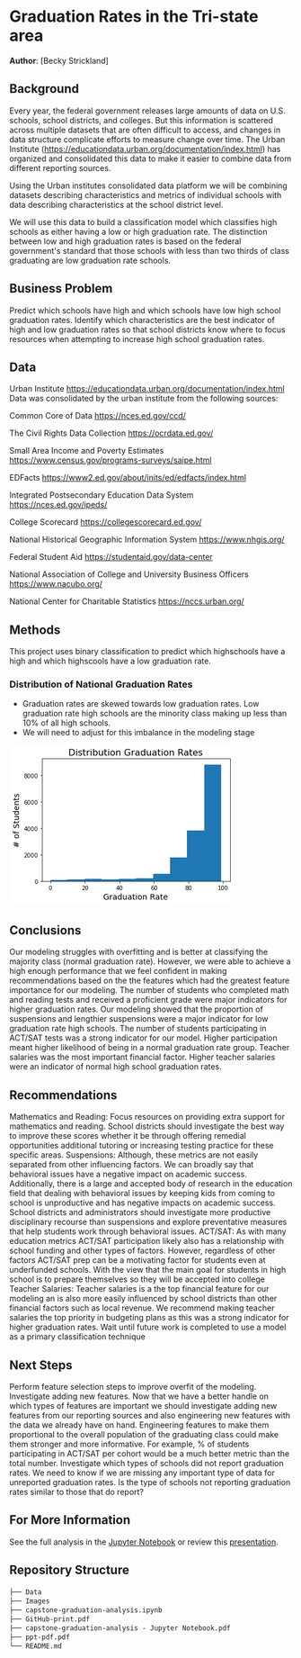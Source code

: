 # Graduation Rates in the Tri-state area

**Author**: [Becky Strickland]

## Background

Every year, the federal government releases large amounts of data on U.S. schools, school districts, and colleges. But this information is scattered across multiple datasets that are often difficult to access, and changes in data structure complicate efforts to measure change over time. The Urban Institute (https://educationdata.urban.org/documentation/index.html) has organized and consolidated this data to make it easier to combine data from different reporting sources.

Using the Urban institutes consolidated data platform we will be combining datasets describing characteristics and metrics of individual schools with data describing characteristics at the school district level.

We will use this data to build a classification model which classifies high schools as either having a low or high graduation rate. The distinction between low and high graduation rates is based on the federal government's standard that those schools with less than two thirds of class graduating are low graduation rate schools.

## Business Problem

Predict which schools have high and which schools have low high school graduation rates. Identify which characteristics are the best indicator of high and low graduation rates so that school districts know where to focus resources when attempting to increase high school graduation rates.

## Data


Urban Institute
https://educationdata.urban.org/documentation/index.html
Data was consolidated by the urban institute from the following sources:

Common Core of Data
https://nces.ed.gov/ccd/

The Civil Rights Data Collection
https://ocrdata.ed.gov/

Small Area Income and Poverty Estimates
https://www.census.gov/programs-surveys/saipe.html

EDFacts
https://www2.ed.gov/about/inits/ed/edfacts/index.html

Integrated Postsecondary Education Data System
https://nces.ed.gov/ipeds/

College Scorecard
https://collegescorecard.ed.gov/

National Historical Geographic Information System
https://www.nhgis.org/

Federal Student Aid
https://studentaid.gov/data-center

National Association of College and University Business Officers
https://www.nacubo.org/

National Center for Charitable Statistics
https://nccs.urban.org/


## Methods

This project uses binary classification to predict which highschools have a high and which highscools have a low graduation rate. 


### Distribution of National Graduation Rates
- Graduation rates are skewed towards low graduation rates. Low graduation rate high schools are the minority class making up less than 10% of all high schools.
- We will need to adjust for this imbalance in the modeling stage

![Graph-1](Images/Graph-1.png)


## Conclusions
Our modeling struggles with overfitting and is better at classifying the majority class (normal graduation rate). However, we were able to achieve a high enough performance that we feel confident in making recommendations based on the the features which had the greatest feature importance for our modeling.
The number of students who completed math and reading tests and received a proficient grade were major indicators for higher graduation rates.
Our modeling showed that the proportion of suspensions and lengthier suspensions were a major indicator for low graduation rate high schools.
The number of students participating in ACT/SAT tests was a strong indicator for our model. Higher participation meant higher likelihood of being in a normal graduation rate group.
Teacher salaries was the most important financial factor. Higher teacher salaries were an indicator of normal high school graduation rates.


## Recommendations
Mathematics and Reading: Focus resources  on providing extra support for mathematics and reading. School districts should investigate the best way to improve these scores whether it be through offering remedial opportunities additional tutoring or increasing testing practice for these specific areas.
Suspensions: Although, these metrics are not easily separated from other influencing factors. We can broadly say that behavioral issues have a negative impact on academic success. Additionally, there is a large and accepted body of research in the education field that dealing with behavioral issues by keeping kids from coming to school is unproductive and has negative impacts on academic success. School districts and administrators should investigate more productive disciplinary recourse than suspensions and explore preventative measures that help students work through behavioral issues.
ACT/SAT: As with many education metrics ACT/SAT participation likely also has a relationship with school funding and other types of factors. However, regardless of other factors ACT/SAT prep can be a motivating factor for students even at underfunded schools. With the view that the main goal for students in high school is to prepare themselves so they will be accepted into college
Teacher Salaries:  Teacher salaries  is a the top financial feature for our modeling an is also more easily influenced by school districts than other financial factors such as local revenue. We recommend making teacher salaries the top priority in budgeting plans as this was a strong indicator for higher graduation rates.
Wait until future work is completed to use a model as a primary classification technique



## Next Steps

Perform feature selection steps to improve overfit of the modeling.
Investigate adding new features. Now that we have a better handle on which types of features are important we should investigate adding new features from our reporting sources and also engineering new features with the data we already have on hand. Engineering features to make them proportional to the overall population of the graduating class could make them stronger and more informative. 
For example, % of students participating in ACT/SAT per cohort would be a much better metric than the total number.
Investigate which types of schools did not report graduation rates. We need to know if we are missing any important type of data for unreported graduation rates. Is the type of schools not reporting graduation rates similar to those that do report?



## For More Information

See the full analysis in the [Jupyter Notebook](./capstone-graduation-analysis.ipynb) or review this [presentation](./ppt-pdf.pdf).



## Repository Structure

```
├── Data
├── Images
├── capstone-graduation-analysis.ipynb
├── GitHub-print.pdf
├── capstone-graduation-analysis - Jupyter Notebook.pdf
├── ppt-pdf.pdf
└── README.md
```